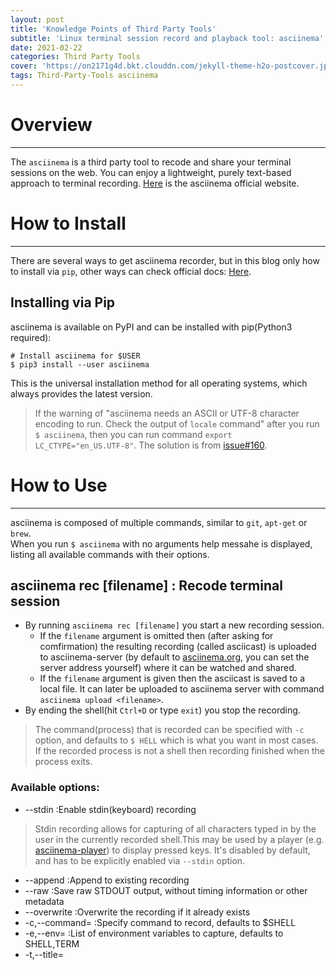 ```yaml
---
layout: post
title: 'Knowledge Points of Third Party Tools'
subtitle: 'Linux terminal session record and playback tool: asciinema'
date: 2021-02-22
categories: Third Party Tools
cover: 'https://on2171g4d.bkt.clouddn.com/jekyll-theme-h2o-postcover.jpg'
tags: Third-Party-Tools asciinema
---
```


# Overview

---

The `asciinema` is a third party tool to recode and share your terminal sessions on the web. You can enjoy a lightweight, purely text-based approach to terminal recording. [Here](https://asciinema.org) is the asciinema official website.

# How to Install

---

There are several ways to get asciinema recorder, but in this blog only how to install via `pip`, other ways can check official docs: [Here](https://asciinema.org/docs/installation).  
## Installing via Pip
asciinema is available on PyPI and can be installed with pip(Python3 required):  
```shell
# Install asciinema for $USER
$ pip3 install --user asciinema
```
This is the universal installation method for all operating systems, which always provides the latest version.

> If the warning of "asciinema needs an ASCII or UTF-8 character encoding to run. Check the output of `locale` command" after you run `$ asciinema`, then you can run command `export LC_CTYPE="en_US.UTF-8"`. The solution is from [issue#160](https://github.com/asciinema/asciinema/issues/160).

# How to Use

---

asciinema is composed of multiple commands, similar to `git`, `apt-get` or `brew`.  
When you run `$ asciinema` with no arguments help messahe is displayed, listing all available commands with their options.
## asciinema rec [filename] : Recode terminal session
- By running `asciinema rec [filename]` you start a new recording session.  
    - If the `filename` argument is omitted then (after asking for comfirmation) the resulting recording (called asciicast) is uploaded to asciinema-server (by default to [asciinema.org](https://asciinema.org), you can set the server address yourself) where it can be watched and shared.  
    - If the `filename` argument is given then the asciicast is saved to a local file. It can later be uploaded to asciinema server with command `asciinema upload <filename>`.  
- By ending the shell(hit `Ctrl+D` or type `exit`) you stop the recording.  

> The command(process) that is recorded can be specified with `-c` option, and defaults to `$ HELL` which is what you want in most cases. If the recorded process is not a shell then recording finished when the process exits.

### Available options:
- --stdin :Enable stdin(keyboard) recording
> Stdin recording allows for capturing of all characters typed in by the user in the currently recorded shell.This may be used by a player (e.g. [asciinema-player](https://github.com/asciinema/asciinema-player)) to display pressed keys. It's disabled by default, and has to be explicitly enabled via `--stdin` option.
- --append :Append to existing recording
- --raw :Save raw STDOUT output, without timing information or other metadata
- --overwrite :Overwrite the recording if it already exists
- -c,--command=<command> :Specify command to record, defaults to $SHELL
- -e,--env=<var-names> :List of environment variables to capture, defaults to SHELL,TERM
- -t,--title=<title> :Specify the title of the asciicast
- -i,--idle-time-limit=<sec> :Limit recorded terminal inactivity to max <sec> seconds
- -y,--yes :Answer "yes" to all prompts(e.g. upload confirmation)
- -q,--quiet :Be quiet, suppress all notices/warnings(implies -y)

## asciinema play [filename] : Replay recorded asciicast in a terminal
This command replayed given asciicast (as recorded by `rec` command) directly in your terminal.  
It replays the recorded session using timing information saved in the asciicast.  
- Playing from a local file
```shell
asciinema play /path/to/asciicast.cast
```
- Playing from HTTP(S) URL
```shell
asciinema play https://asciinema.org/a/22124.cast
asciinema play http://example.com/demo.cast
```
- Playing from asciinema page URL
```shell
asciinema play https://ascinema.org/a/21124
asciinema play http://example.com/blog/post.html 
```
> requires `<link rel="alternate" type="/application/x-asciicast" href="/my/ascii.cast">` in page's HTML

- Playing from stdin
```shell
cat /path/to/asciicast.cast | asciinema play -
ssh user@host cat asciicast.cast | asciinema play -
```
- Playing from IPFS
```shell
asciinema play dweb:/ipfs/QmNe7FsYaHc9SaDEAEXbaagAzNw9cH7YbzN4xV7jV1MCzK/ascii.cast
```

### Available options:
- -i,--idle-time-limit=<sec> -Limit replayed terminal inactivity to max <sec> seconds
- -s,--speed=<factor> -Playback speed (can be fractional)

> Tip: For the best playback experience it is recommended to run `asciinema play` in a terminal of dimensions not smaller than the one used for recording, as there’s no “transcoding” of control sequences for new terminal size.

### Available Keyboard shortcuts
- `Space` -toggle pause
- `.` - step through a recording a frame at a time (when paused)
- `Ctrl+c` -exit

## asciinema cat [filename] : Print full output of recorded asciicast to a terminal
`asciinema cat existing.cast >output.txt` gives the same result as recording via `asciinema rec --raw output.txt`  

## asciinema upload [filename] : Upload recorded asciicast to asciinema.org site
This command uploads given asciicast (recorded by `rec` command) to asciinema.org, where it can be watched and shared.  
> `asciinema rec demo.cast` + `asciinema play demo.cast` + `asciinema upload demo.cast` is a nice combo if you want to review an asciicast before publishing it on asciinema.org.  

## asciinema auth : Link your install ID with your asciinema.org user account
To manage your recordings (change title/theme, delete) via command `asciinema auth`.  
This command displays the URL to open in a web browser to do that. You may be asked to log in first.  
Install ID is a random ID (UUID v4) generated locally when you run asciinema for the first time, and saved at `$HOME/.config/asciinema/install-id`.  
> Tip: A new install ID is generated on each machine and system user account you use asciinema on, so in order to keep all recordings under a single asciinema.org account you need to run asciinema auth on all of those machines.  
> Tip: asciinema versions prior to 2.0 confusingly referred to install ID as “API token”.  

# Configuration file

---
You can configure asciinema by creating config file at `$HOME/.config/asciinema/config`.  

## The structure of the configuratin file

Configuration is split into sections : [api], [record], [play].

### [api] section
- url = ___
    - API server URL, default: https://asciinema.org.  
    - If you run your own instance of asciinema-server then set its address here.  
    - It can also be overriden by setting `ASCIINEMA_API_URL` environment variable.  

### [record] section
- command = ___
    - Command to record, default: $SHELL
- stdin = ___
    - Enable stdin (keyboard) recording, default: no
- env = ___
    - List of environment variables to capture, default: SHELL,TERM
- idle_time_limit = ___
    - Limit recorded terminal inactivity to max n seconds, default: off
- yes = ___
    - Answer "yes" to all interactive prompts, default: no
- quiet = ___
    - Be quiet, suppress all notices/warnings, default: no

### [play] section
- speed = ___
    - Playback speed (can be fractional), default: 1
- idle_time_limit = ___
    - Limit replayed terminal inactivity to max n seconds, default: off

Configuration Example
```
[api]
url = https://asciinema.example.com
[record]
command = /bin/bash -l
stdin = yes
env = SHELL,TERM,USER
idle_time_limit = 2
yes = true
quiet = true
[play]
speed = 2
idle_time_limit = 1
```

> Config directory location can be changed by setting `$ASCIINEMA_CONFIG_HOME` environment variable.

> If `$XDG_CONFIG_HOME` is set on Linux then asciinema uses `$XDG_CONFIG_HOME/asciinema` instead of `$HOME/.config/asciinema`.

> asciinema versions prior to 1.1 used `$HOME/.asciinema`. If you have it there you should `mv $HOME/.asciinema $HOME/.config/asciinema`.